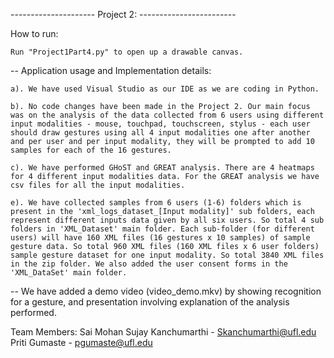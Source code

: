 --------------------- Project 2: ------------------------

How to run:

    Run "Project1Part4.py" to open up a drawable canvas. 


-- Application usage and Implementation details:

	a). We have used Visual Studio as our IDE as we are coding in Python.

	b). No code changes have been made in the Project 2. Our main focus was on the analysis of the data collected from 6 users using different input modalities - mouse, touchpad, touchscreen, stylus - each user should draw gestures using all 4 input modalities one after another and per user and per input modality, they will be prompted to add 10 samples for each of the 16 gestures. 

	c). We have performed GHoST and GREAT analysis. There are 4 heatmaps for 4 different input modalities data. For the GREAT analysis we have csv files for all the input modalities. 

	e). We have collected samples from 6 users (1-6) folders which is present in the 'xml_logs_dataset_[Input modality]' sub folders, each represent different inputs data given by all six users. So total 4 sub folders in 'XML_Dataset' main folder. Each sub-folder (for different users) will have 160 XML files (16 gestures x 10 samples) of sample gesture data. So total 960 XML files (160 XML files x 6 user folders) sample gesture dataset for one input modality. So total 3840 XML files in the zip folder. We also added the user consent forms in the 'XML_DataSet' main folder. 


-- We have added a demo video (video_demo.mkv) by showing recognition for a gesture, and presentation involving explanation of the analysis performed.

Team Members:
Sai Mohan Sujay Kanchumarthi - Skanchumarthi@ufl.edu
Priti Gumaste - pgumaste@ufl.edu
